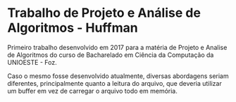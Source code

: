 # Trabalho de Projeto e Análise de Algoritmos - Huffman
Primeiro trabalho desenvolvido em 2017 para a matéria de Projeto e Analise de Algoritmos do curso de Bacharelado em Ciência da Computação da UNIOESTE - Foz.

Caso o mesmo fosse desenvolvido atualmente, diversas abordagens seriam diferentes, principalmente quanto a leitura do arquivo, que deveria utilizar um buffer em vez de carregar o arquivo todo em memória.

